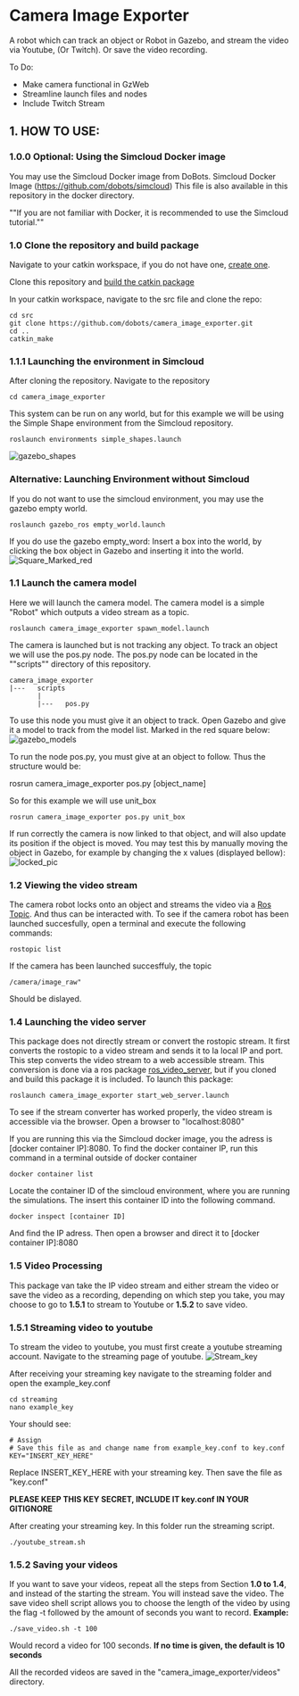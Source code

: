 # Camera Image Exporter
A robot which can track an object or Robot in Gazebo, and stream the video via Youtube, (Or Twitch). Or save the video recording.

To Do:
- Make camera functional in GzWeb
- Streamline launch files and nodes
- Include Twitch Stream

## 1. HOW TO USE:

### 1.0.0 Optional: Using the Simcloud Docker image
You may use the Simcloud Docker image from DoBots.
Simcloud Docker Image (https://github.com/dobots/simcloud)
This file is also available in this repository in the docker directory.

""If you are not familiar with Docker, it is recommended to use the Simcloud tutorial.""

       

### 1.0 Clone the repository and build package
Navigate to your catkin workspace, if you do not have one, [create one](http://wiki.ros.org/catkin/Tutorials/create_a_workspace).

Clone this repository and [build the catkin package](https://catkin-tools.readthedocs.io/en/latest/verbs/catkin_build.html)


In your catkin workspace, navigate to the src file and clone the repo:

```
cd src
git clone https://github.com/dobots/camera_image_exporter.git
cd ..
catkin_make
```

 

### 1.1.1  Launching the environment in Simcloud
After cloning the repository.
Navigate to the repository
```
cd camera_image_exporter
```

This system can be run on any world, but for this example we will be using the Simple Shape environment from the Simcloud repository.
```
roslaunch environments simple_shapes.launch
```
![gazebo_shapes](https://user-images.githubusercontent.com/27964546/151209141-92733f6a-b388-4e67-8164-b6979542822a.png)

### Alternative: Launching Environment without Simcloud
If you do not want to use the simcloud environment, you may use the gazebo empty world.
```
roslaunch gazebo_ros empty_world.launch
```
If you do use the gazebo empty_word:
Insert a box into the world, by clicking the box object in Gazebo and inserting it into the world.
![Square_Marked_red](https://user-images.githubusercontent.com/27964546/153565973-8d534516-7dc9-43c2-8866-7846f0763625.png)

### 1.1 Launch the camera model
Here we will launch the camera model. The camera model is a simple "Robot" which outputs a video stream as a topic.
```
roslaunch camera_image_exporter spawn_model.launch
```
The camera is launched but is not tracking any object. To track an object we will use the pos.py node.
The pos.py node can be located in the ""scripts"" directory of this repository.
```
camera_image_exporter
|---   scripts
       |
       |---   pos.py
```
To use this node you must give it an object to track. Open Gazebo and give it a model to track from the model list.
Marked in the red square below:
![gazebo_models](https://user-images.githubusercontent.com/27964546/151209328-1fc4e32d-fb42-451a-a2a9-fed1ca7b86b3.png)

To run the node pos.py, you must give at an object to follow. Thus the structure would be:

rosrun camera_image_exporter pos.py [object_name]

So for this example we will use unit_box

```
rosrun camera_image_exporter pos.py unit_box
```

If run correctly the camera is now linked to that object, and will also update its position if the object is moved.
You may test this by manually moving the object in Gazebo, for example by changing the x values (displayed bellow):
![locked_pic](https://user-images.githubusercontent.com/27964546/153851804-4c9886df-71b8-4ae8-8a95-0865b7791b9d.png)


### 1.2 Viewing the video stream
The camera robot locks onto an object and streams the video via a [Ros Topic](http://wiki.ros.org/Topics). And thus can be interacted with. To see if the camera robot has been launched succesfully, open a terminal and execute the following commands:
```
rostopic list
```
If the camera has been launched succesffuly, the topic
```
/camera/image_raw"
```
Should be dislayed.


### 1.4 Launching the video server
This package does not directly stream or convert the rostopic stream. It first converts the rostopic to a video stream and sends it to Ia local IP and port.
This step converts the video stream to a web accessible stream.
This conversion is done via a ros package [ros_video_server](http://wiki.ros.org/web_video_server), but if you cloned and build this package it is included.
To launch this package:
```
roslaunch camera_image_exporter start_web_server.launch
```
To see if the stream converter has worked properly, the video stream is accessible via the browser.
Open a browser to "localhost:8080"

If you are running this via the Simcloud docker image, you the adress is  [docker container IP]:8080.
To find the docker container IP, run this command in a terminal outside of docker container
```
docker container list
```
Locate the container ID of the simcloud environment, where you are running the simulations. The insert this container ID into the following command.
```
docker inspect [container ID]
```
And find the IP adress. Then open a browser and direct it to [docker container IP]:8080 

### 1.5 Video Processing
This package van take the IP video stream and either stream the video or save the video as a recording, depending on which step you take, you may choose to go to **1.5.1** to stream to Youtube or **1.5.2** to save video.

### 1.5.1 Streaming video to youtube
To stream the video to youtube, you must first create a youtube streaming account. Navigate to the streaming page of youtube.
![Stream_key](https://user-images.githubusercontent.com/27964546/151963265-7eecb42e-5280-4ae2-b1a3-18fd949fe2b9.png)

After receiving your streaming key navigate to the streaming folder and open the example_key.conf
```
cd streaming
nano example_key
```
Your should see:
```
# Assign 
# Save this file as and change name from example_key.conf to key.conf
KEY="INSERT_KEY_HERE"
```
Replace INSERT_KEY_HERE with your streaming key.
Then save the file as "key.conf"

**PLEASE KEEP THIS KEY SECRET, INCLUDE IT key.conf IN YOUR GITIGNORE**

After creating your streaming key.
In this folder run the streaming script.

```
./youtube_stream.sh
```
### 1.5.2 Saving your videos
If you want to save your videos, repeat all the steps from Section **1.0 to 1.4**, and instead of the starting the stream. You will instead save the video.
The save video shell script allows you to choose the length of the video by using the flag -t followed by the amount of seconds you want to record.
**Example:**

```
./save_video.sh -t 100
```
Would record a video for 100 seconds. **If no time is given, the default is 10 seconds**

All the recorded videos are saved in the "camera_image_exporter/videos" directory.
